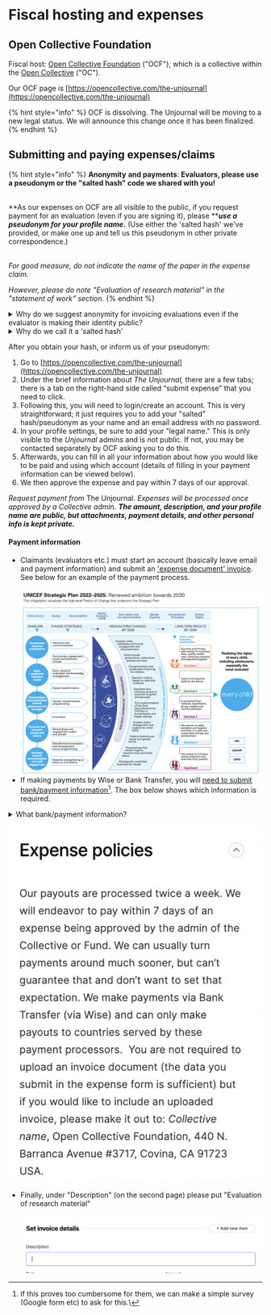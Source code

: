 # Fiscal hosting and expenses

## Open Collective Foundation <a href="#open-collective-foundation-information-documentation-and-help" id="open-collective-foundation-information-documentation-and-help"></a>

Fiscal host: [Open Collective Foundation](https://opencollective.com/foundation) ("OCF"), which is a collective within the [Open Collective](https://opencollective.com/) ("OC").&#x20;

Our OCF page is [https://opencollective.com/the-unjournal](https://opencollective.com/the-unjournal)​

{% hint style="info" %}
OCF is dissolving. The Unjournal will be moving to a new legal status. We will announce this change once it has been finalized.
{% endhint %}



## Submitting and paying expenses/claims

{% hint style="info" %}
**Anonymity** **and payments**: **Evaluators, please use a pseudonym or the "salted hash" code we shared with you!**

\
**As our expenses on OCF are all visible to the public, if you request payment for an evaluation (even if you are signing it), please **_**use a pseudonym for your profile name.**_ (Use either the 'salted hash' we've provided, or make one up and tell us this pseudonym in other private correspondence.)

\
_For good measure, do not indicate the name of the paper in the expense claim._

_However, please do note "Evaluation of research material" in the "statement of work" section._
{% endhint %}

<details>

<summary>Why do we suggest anonymity for invoicing evaluations even if the evaluator is making their identity public?</summary>

We may wish to pay different base amounts for hard-to-source expertise or specific requests. We also intend to give prizes and incentives for strong work. \
\
In general, we want to be transparent and to explain and justify our choices, including these payments. However, if people claim payments on the OCF page and see others were paid more (or less), they might initially find this unfair. We don't have a clear way to explain the context _on that page_, thus I thought anonymity would be preferrable.&#x20;

</details>

<details>

<summary>Why do we call it a 'salted hash'</summary>

The 'hash' itself represents a one-way encryption of either your name or email. We store this information in a database shared only internally at _The Unjournal_. If you are asking for full anonymity, this information is only kept on the hard drive of our co-manager, operations RA, and potentially the evaluator.\
\
_But if we used this_ anyone who knows your name or email could potentially 'check' if you were the person it pertained to. That's why we 'salt' it: we add an additional bit of 'salt', a password only known to our co-managers and operations RA before we encrypt it. This better protects your anonymity.

</details>

After you obtain your hash, or inform us of your pseudonym:

1. Go to [https://opencollective.com/the-unjournal](https://opencollective.com/the-unjournal)
2. Under the brief information about _The Unjournal,_ there are a few tabs; there is a tab on the right-hand side called “submit expense” that you need to click.
3. Following this, you will need to login/create an account. This is very straightforward; it just requires you to add your "salted" hash/pseudonym as your name and an email address with no password.
4. In your profile settings, be sure to add your "legal name." This is only visible to the _Unjournal_ admins and is not public. If not, you may be contacted separately by OCF asking you to do this.
5. Afterwards, you can fill in all your information about how you would like to be paid and using which account (details of filling in your payment information can be viewed below).
6. We then approve the expense and pay within 7 days of our approval.

_Request payment from_ The Unjournal. _Expenses will be processed once approved by a Collective admin. **The amount, description, and your profile name are public, but attachments, payment details, and other personal info is kept private.**_

#### Payment information

* Claimants (evaluators etc.) must start an account (basically leave email and payment information) and submit an ['expense document' invoice](https://opencollective.com/the-unjournal/expenses/new). See below for an example of the payment process.\
  \
  ![](<../.gitbook/assets/image (8).png>)
* If making payments by Wise or Bank Transfer, you will [need to submit bank/payment information](#user-content-fn-1)[^1]. The box below shows which information is required.

<details>

<summary>What bank/payment information?</summary>

Type: ABA \[or?]\
Account Holder: name

Email:

Abartn: ?????????

City:

State:

Country:

Post Code:

First Line:

Legal Type: PRIVATE

Account Type: CHECKING \[or ?]

Account Number: ...

Additional invoice information

</details>

![](<../.gitbook/assets/image (5).png>)

* Finally, under "Description" (on the second page) please put "Evaluation of research material"\
  \
  ![](<../.gitbook/assets/image (13).png>)



[^1]: if this proves too cumbersome for them, we can make a simple survey (Google form etc) to ask for this.\\
